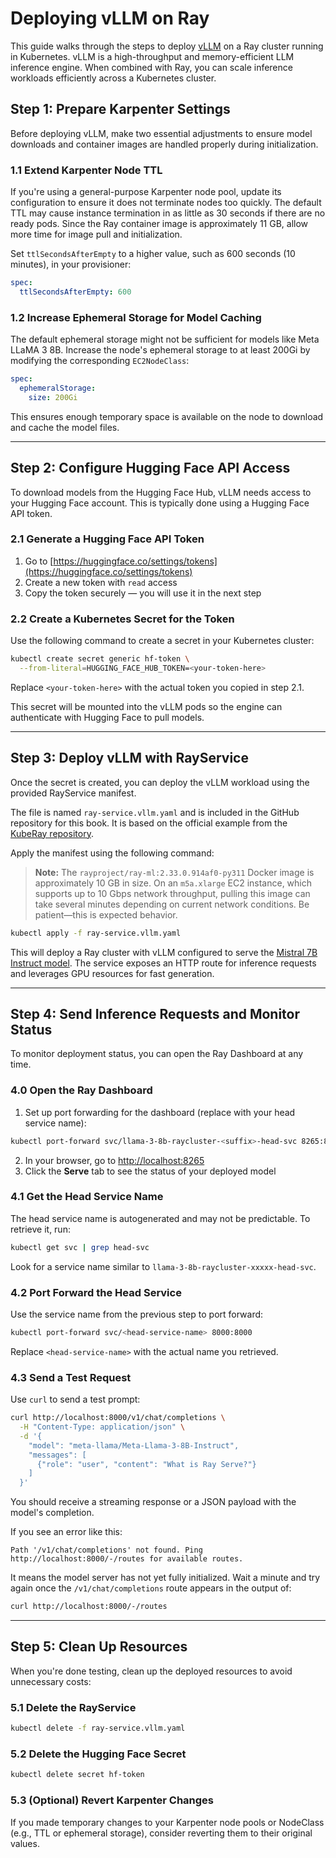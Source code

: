 # Deploying vLLM on Ray

This guide walks through the steps to deploy [vLLM](https://github.com/vllm-project/vllm) on a Ray cluster running in Kubernetes. vLLM is a high-throughput and memory-efficient LLM inference engine. When combined with Ray, you can scale inference workloads efficiently across a Kubernetes cluster.

## Step 1: Prepare Karpenter Settings

Before deploying vLLM, make two essential adjustments to ensure model downloads and container images are handled properly during initialization.

### 1.1 Extend Karpenter Node TTL

If you're using a general-purpose Karpenter node pool, update its configuration to ensure it does not terminate nodes too quickly. The default TTL may cause instance termination in as little as 30 seconds if there are no ready pods. Since the Ray container image is approximately 11 GB, allow more time for image pull and initialization.

Set `ttlSecondsAfterEmpty` to a higher value, such as 600 seconds (10 minutes), in your provisioner:

```yaml
spec:
  ttlSecondsAfterEmpty: 600
```

### 1.2 Increase Ephemeral Storage for Model Caching

The default ephemeral storage might not be sufficient for models like Meta LLaMA 3 8B. Increase the node's ephemeral storage to at least 200Gi by modifying the corresponding `EC2NodeClass`:

```yaml
spec:
  ephemeralStorage:
    size: 200Gi
```

This ensures enough temporary space is available on the node to download and cache the model files.

---

## Step 2: Configure Hugging Face API Access

To download models from the Hugging Face Hub, vLLM needs access to your Hugging Face account. This is typically done using a Hugging Face API token.

### 2.1 Generate a Hugging Face API Token

1. Go to [https://huggingface.co/settings/tokens](https://huggingface.co/settings/tokens)
2. Create a new token with `read` access
3. Copy the token securely — you will use it in the next step

### 2.2 Create a Kubernetes Secret for the Token

Use the following command to create a secret in your Kubernetes cluster:

```bash
kubectl create secret generic hf-token \
  --from-literal=HUGGING_FACE_HUB_TOKEN=<your-token-here>
```

Replace `<your-token-here>` with the actual token you copied in step 2.1.

This secret will be mounted into the vLLM pods so the engine can authenticate with Hugging Face to pull models.

---

## Step 3: Deploy vLLM with RayService

Once the secret is created, you can deploy the vLLM workload using the provided RayService manifest.

The file is named `ray-service.vllm.yaml` and is included in the GitHub repository for this book. It is based on the official example from the [KubeRay repository](https://github.com/ray-project/kuberay/blob/master/ray-operator/config/samples/vllm/ray-service.vllm.yaml).

Apply the manifest using the following command:

> **Note:** The `rayproject/ray-ml:2.33.0.914af0-py311` Docker image is approximately 10 GB in size. On an `m5a.xlarge` EC2 instance, which supports up to 10 Gbps network throughput, pulling this image can take several minutes depending on current network conditions. Be patient—this is expected behavior.

```bash
kubectl apply -f ray-service.vllm.yaml
```

This will deploy a Ray cluster with vLLM configured to serve the [Mistral 7B Instruct model](https://huggingface.co/mistralai/Mistral-7B-Instruct-v0.2). The service exposes an HTTP route for inference requests and leverages GPU resources for fast generation.

---

## Step 4: Send Inference Requests and Monitor Status

To monitor deployment status, you can open the Ray Dashboard at any time.

### 4.0 Open the Ray Dashboard

1. Set up port forwarding for the dashboard (replace with your head service name):

```bash
kubectl port-forward svc/llama-3-8b-raycluster-<suffix>-head-svc 8265:8265
```

2. In your browser, go to [http://localhost:8265](http://localhost:8265)
3. Click the **Serve** tab to see the status of your deployed model

### 4.1 Get the Head Service Name

The head service name is autogenerated and may not be predictable. To retrieve it, run:

```bash
kubectl get svc | grep head-svc
```

Look for a service name similar to `llama-3-8b-raycluster-xxxxx-head-svc`.

### 4.2 Port Forward the Head Service

Use the service name from the previous step to port forward:

```bash
kubectl port-forward svc/<head-service-name> 8000:8000
```

Replace `<head-service-name>` with the actual name you retrieved.

### 4.3 Send a Test Request

Use `curl` to send a test prompt:

```bash
curl http://localhost:8000/v1/chat/completions \
  -H "Content-Type: application/json" \
  -d '{
    "model": "meta-llama/Meta-Llama-3-8B-Instruct",
    "messages": [
      {"role": "user", "content": "What is Ray Serve?"}
    ]
  }'
```

You should receive a streaming response or a JSON payload with the model's completion.

If you see an error like this:

```
Path '/v1/chat/completions' not found. Ping http://localhost:8000/-/routes for available routes.
```

It means the model server has not yet fully initialized. Wait a minute and try again once the `/v1/chat/completions` route appears in the output of:

```bash
curl http://localhost:8000/-/routes
```

---

## Step 5: Clean Up Resources

When you're done testing, clean up the deployed resources to avoid unnecessary costs:

### 5.1 Delete the RayService

```bash
kubectl delete -f ray-service.vllm.yaml
```

### 5.2 Delete the Hugging Face Secret

```bash
kubectl delete secret hf-token
```

### 5.3 (Optional) Revert Karpenter Changes

If you made temporary changes to your Karpenter node pools or NodeClass (e.g., TTL or ephemeral storage), consider reverting them to their original values.

